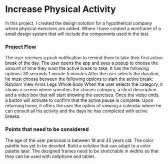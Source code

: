 # Increase Physical Activity
In this project, I created the design solution for a hypothetical company where physical exercises are added. Where I have created a wireframe of a small design system that will include the components used in the test.



### Project Flow

The user receives a push notification to remind them to take their first active break of the day. The user opens the app and sees a popup to choose the amount of time they want the active break to take. It has the following options: 30 seconds 1 minute 5 minutes After the user selects the duration, he must choose between the following options to start the active break: Random View Arms Legs Whole Body When the user selects the category, it shows a screen where specifies the chosen category, a short description and a video box that will start showing the exercises. Once the video ends, a button will activate to confirm that the active pause is complete. Upon returning home, it offers the user the option of viewing a calendar where he can consult all his activity and the days he has completed with active breaks.

### Points that need to be considered

The age of the user personas is between 18 and 45 years old. The color palette has yet to be decided. Build a solution that can adapt to a color palette later. The designed frames need to be stretchable in widths so that they can be used with cellphone and tablet.

